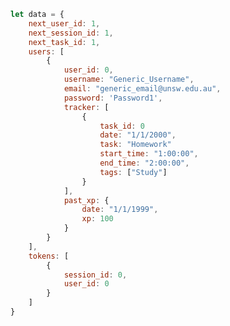 <!-- Singleplayer -->
<!-- ```javascript
let data = {
    username: "Generic_Username",
    today_xp: 0,
    next_task_id: 1,
    tracker: [
        {
            task_id: 0
            date: "1/1/2000",
            task: "Homework"
            start_time: "1:00:00",
            end_time: "2:00:00",
            tags: ["Study"]
        }
    ]
    past_xp: {
        date: "1/1/1999",
        xp: 100
    }
}
``` -->

<!-- Support for Multiplayer -->
```javascript
let data = {
    next_user_id: 1,
    next_session_id: 1,
    next_task_id: 1,
    users: [
        {
            user_id: 0,
            username: "Generic_Username",
            email: "generic_email@unsw.edu.au",
            password: 'Password1',
            tracker: [
                {
                    task_id: 0
                    date: "1/1/2000",
                    task: "Homework"
                    start_time: "1:00:00",
                    end_time: "2:00:00",
                    tags: ["Study"]
                }
            ],
            past_xp: {
                date: "1/1/1999",
                xp: 100
            }
        }
    ],
    tokens: [
        {
            session_id: 0,
            user_id: 0
        }
    ]
}
```